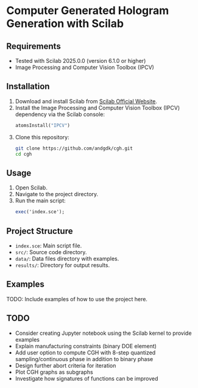 # Computer Generated Hologram Generation with Scilab

## Requirements

-   Tested with Scilab 2025.0.0 (version 6.1.0 or higher)
-   Image Processing and Computer Vision Toolbox (IPCV)

## Installation

1. Download and install Scilab from [Scilab Official Website](https://www.scilab.org/download).
2. Install the Image Processing and Computer Vision Toolbox (IPCV) dependency via the Scilab console:
    ```scilab
    atomsInstall("IPCV")
    ```
3. Clone this repository:
    ```sh
    git clone https://github.com/andgdk/cgh.git
    cd cgh
    ```

## Usage

1. Open Scilab.
2. Navigate to the project directory.
3. Run the main script:
    ```scilab
    exec('index.sce');
    ```

## Project Structure

-   `index.sce`: Main script file.
-   `src/`: Source code directory.
-   `data/`: Data files directory with examples.
-   `results/`: Directory for output results.

## Examples

TODO: Include examples of how to use the project here.

## TODO

-   Consider creating Jupyter notebook using the Scilab kernel to provide examples
-   Explain manufacturing constraints (binary DOE element)
-   Add user option to compute CGH with 8-step quantized sampling/continuous phase in addition to binary phase
-   Design further abort criteria for iteration
-   Plot CGH graphs as subgraphs
-   Investigate how signatures of functions can be improved
